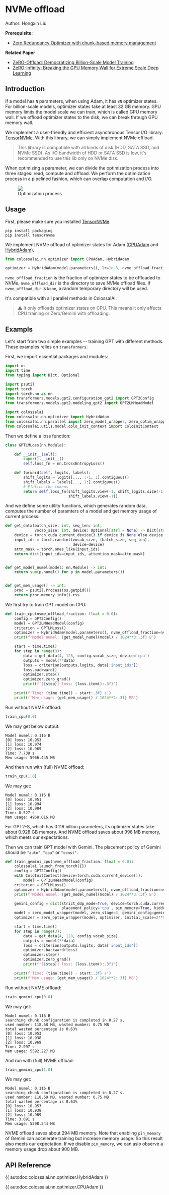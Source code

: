<!-- doc-test-command: torchrun --standalone --nproc_per_node=1 nvme_offload.py  -->
# NVMe offload

Author: Hongxin Liu

**Prerequisite:**
- [Zero Redundancy Optimizer with chunk-based memory management](../features/zero_with_chunk.md)

**Related Paper**

- [ZeRO-Offload: Democratizing Billion-Scale Model Training](https://arxiv.org/abs/2101.06840)
- [ZeRO-Infinity: Breaking the GPU Memory Wall for Extreme Scale Deep Learning](https://arxiv.org/abs/2104.07857)

## Introduction

If a model has `N` parameters, when using Adam, it has `8N` optimizer states. For billion-scale models, optimizer states take at least 32 GB memory. GPU memory limits the model scale we can train, which is called GPU memory wall. If we offload optimizer states to the disk, we can break through GPU memory wall.

We implement a user-friendly and efficient asynchronous Tensor I/O library: [TensorNVMe](https://github.com/hpcaitech/TensorNVMe). With this library, we can simply implement NVMe offload.

> This library is compatible with all kinds of disk (HDD, SATA SSD, and NVMe SSD). As I/O bandwidth of HDD or SATA SSD is low, it's recommended to use this lib only on NVMe disk.

When optimizing a parameter, we can divide the optimization process into three stages: read, compute and offload. We perform the optimization process in a pipelined fashion, which can overlap computation and I/O.

<figure style={{textAlign: "center"}}>
<img src="https://s2.loli.net/2022/08/16/CvRnowrsNyB4hza.jpg"/>
<figcaption>Optimization process</figcaption>
</figure>

## Usage

First, please make sure you installed [TensorNVMe](https://github.com/hpcaitech/TensorNVMe):

```shell
pip install packaging
pip install tensornvme
```

We implement NVMe offload of optimizer states for Adam ([CPUAdam](https://colossalai.readthedocs.io/en/latest/colossalai/colossalai.nn.optimizer.cpu_adam.html) and [HybridAdam](https://colossalai.readthedocs.io/en/latest/colossalai/colossalai.nn.optimizer.hybrid_adam.html)).


<!--- doc-test-ignore-start -->

```python
from colossalai.nn.optimizer import CPUAdam, HybridAdam

optimizer = HybridAdam(model.parameters(), lr=1e-3, nvme_offload_fraction=1.0, nvme_offload_dir='./')
```

<!--- doc-test-ignore-end -->

`nvme_offload_fraction` is the fraction of optimizer states to be offloaded to NVMe. `nvme_offload_dir` is the directory to save NVMe offload files. If `nvme_offload_dir` is `None`, a random temporary directory will be used.

It's compatible with all parallel methods in ColossalAI.

> ⚠ It only offloads optimizer states on CPU. This means it only affects CPU training or Zero/Gemini with offloading.

## Exampls

Let's start from two simple examples -- training GPT with different methods. These examples relies on `transformers`.

First, we import essential packages and modules:

```python
import os
import time
from typing import Dict, Optional

import psutil
import torch
import torch.nn as nn
from transformers.models.gpt2.configuration_gpt2 import GPT2Config
from transformers.models.gpt2.modeling_gpt2 import GPT2LMHeadModel

import colossalai
from colossalai.nn.optimizer import HybridAdam
from colossalai.nn.parallel import zero_model_wrapper, zero_optim_wrapper
from colossalai.utils.model.colo_init_context import ColoInitContext
```

Then we define a loss function:

```python
class GPTLMLoss(nn.Module):

    def __init__(self):
        super().__init__()
        self.loss_fn = nn.CrossEntropyLoss()

    def forward(self, logits, labels):
        shift_logits = logits[..., :-1, :].contiguous()
        shift_labels = labels[..., 1:].contiguous()
        # Flatten the tokens
        return self.loss_fn(shift_logits.view(-1, shift_logits.size(-1)),
                            shift_labels.view(-1))
```

And we define some utility functions, which generates random data, computes the number of paramters of a model and get memory usage of current process:

```python
def get_data(batch_size: int, seq_len: int,
             vocab_size: int, device: Optional[str] = None) -> Dict[str, torch.Tensor]:
    device = torch.cuda.current_device() if device is None else device
    input_ids = torch.randint(vocab_size, (batch_size, seq_len),
                              device=device)
    attn_mask = torch.ones_like(input_ids)
    return dict(input_ids=input_ids, attention_mask=attn_mask)


def get_model_numel(model: nn.Module) -> int:
    return sum(p.numel() for p in model.parameters())


def get_mem_usage() -> int:
    proc = psutil.Process(os.getpid())
    return proc.memory_info().rss
```

We first try to train GPT model on CPU:

```python
def train_cpu(nvme_offload_fraction: float = 0.0):
    config = GPT2Config()
    model = GPT2LMHeadModel(config)
    criterion = GPTLMLoss()
    optimizer = HybridAdam(model.parameters(), nvme_offload_fraction=nvme_offload_fraction)
    print(f'Model numel: {get_model_numel(model) / 1024**3:.3f} B')

    start = time.time()
    for step in range(3):
        data = get_data(4, 128, config.vocab_size, device='cpu')
        outputs = model(**data)
        loss = criterion(outputs.logits, data['input_ids'])
        loss.backward()
        optimizer.step()
        optimizer.zero_grad()
        print(f'[{step}] loss: {loss.item():.3f}')

    print(f'Time: {time.time() - start:.3f} s')
    print(f'Mem usage: {get_mem_usage() / 1024**2:.3f} MB')
```

Run without NVME offload:

```python
train_cpu(0.0)
```

We may get below output:

```
Model numel: 0.116 B
[0] loss: 10.953
[1] loss: 10.974
[2] loss: 10.965
Time: 7.739 s
Mem usage: 5966.445 MB
```

And then run with (full) NVME offload:

```python
train_cpu(1.0)
```

We may get:

```
Model numel: 0.116 B
[0] loss: 10.951
[1] loss: 10.994
[2] loss: 10.984
Time: 8.527 s
Mem usage: 4968.016 MB
```

For GPT2-S, which has 0.116 billion parameters, its optimizer states take about 0.928 GB memory. And NVME offload saves about 998 MB memory, which meets our expectations.

Then we can train GPT model with Gemini. The placement policy of Gemini should be `"auto"`, `"cpu"` or `"const"`.

```python
def train_gemini_cpu(nvme_offload_fraction: float = 0.0):
    colossalai.launch_from_torch({})
    config = GPT2Config()
    with ColoInitContext(device=torch.cuda.current_device()):
        model = GPT2LMHeadModel(config)
    criterion = GPTLMLoss()
    optimizer = HybridAdam(model.parameters(), nvme_offload_fraction=nvme_offload_fraction)
    print(f'Model numel: {get_model_numel(model) / 1024**3:.3f} B')

    gemini_config = dict(strict_ddp_mode=True, device=torch.cuda.current_device(),
                         placement_policy='cpu', pin_memory=True, hidden_dim=config.n_embd)
    model = zero_model_wrapper(model, zero_stage=3, gemini_config=gemini_config)
    optimizer = zero_optim_wrapper(model, optimizer, initial_scale=2**5)

    start = time.time()
    for step in range(3):
        data = get_data(4, 128, config.vocab_size)
        outputs = model(**data)
        loss = criterion(outputs.logits, data['input_ids'])
        optimizer.backward(loss)
        optimizer.step()
        optimizer.zero_grad()
        print(f'[{step}] loss: {loss.item():.3f}')

    print(f'Time: {time.time() - start:.3f} s')
    print(f'Mem usage: {get_mem_usage() / 1024**2:.3f} MB')
```

Run without NVME offload:

```python
train_gemini_cpu(0.0)
```

We may get:

```
Model numel: 0.116 B
searching chunk configuration is completed in 0.27 s.
used number: 118.68 MB, wasted number: 0.75 MB
total wasted percentage is 0.63%
[0] loss: 10.953
[1] loss: 10.938
[2] loss: 10.969
Time: 2.997 s
Mem usage: 5592.227 MB
```

And run with (full) NVME offload:

```python
train_gemini_cpu(1.0)
```

We may get:

```
Model numel: 0.116 B
searching chunk configuration is completed in 0.27 s.
used number: 118.68 MB, wasted number: 0.75 MB
total wasted percentage is 0.63%
[0] loss: 10.953
[1] loss: 10.938
[2] loss: 10.969
Time: 3.691 s
Mem usage: 5298.344 MB
```

NVME offload saves about 294 MB memory. Note that enabling `pin_memory` of Gemini can accelerate training but increase memory usage. So this result also meets our expectation. If we disable `pin_memory`, we can aslo observe a memory usage drop about 900 MB.

## API Reference

{{ autodoc:colossalai.nn.optimizer.HybridAdam }}

{{ autodoc:colossalai.nn.optimizer.CPUAdam }}
